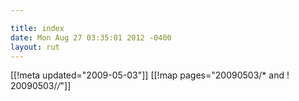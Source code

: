 ```yaml
---

title: index
date: Mon Aug 27 03:35:01 2012 -0400
layout: rut
---
```


[[!meta updated="2009-05-03"]]
[[!map pages="20090503/* and ! 20090503/*/*"]]
